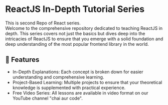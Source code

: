 # ReactJS In-Depth Tutorial Series
This is second Repo of React series.<br>
Welcome to the comprehensive repository dedicated to teaching ReactJS in depth. This series covers not just the basics but dives deep into the intricacies of ReactJS to ensure that you emerge with a solid foundation and deep understanding of the most popular frontend library in the world.

## 🌟 Features
* In-Depth Explanations: Each concept is broken down for easier understanding and comprehensive learning.
* Project-Based Learning: Multiple projects to ensure that your theoretical knowledge is supplemented with practical experience.
* Free Video Series: All lessons are available in video format on our YouTube channel "chai aur code".

